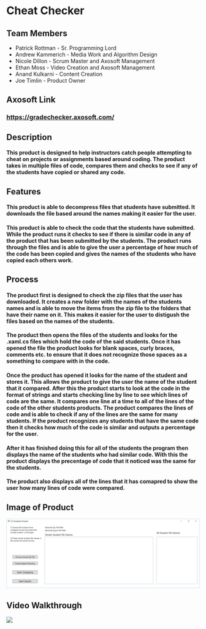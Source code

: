 # Cheat Checker

## Team Members
* Patrick Rottman - Sr. Programming Lord 
* Andrew Kammerich - Media Work and Algorithm Design
* Nicole Dillon - Scrum Master and Axosoft Management
* Ethan Moss - Video Creation and Axosoft Management
* Anand Kulkarni - Content Creation
* Joe Timlin - Product Owner

## Axosoft Link
### https://gradechecker.axosoft.com/

## Description
#### This product is designed to help instructors catch people attempting to cheat on projects or assignments based around coding. The product takes in multiple files of code, compares them and checks to see if any of the students have copied or shared any code. 
## Features 
#### This product is able to decompress files that students have submitted. It downloads the file based around the names making it easier for the user. 

#### This product is able to check the code that the students have submitted. While the product runs it checks to see if there is similar code in any of the product that has been submitted by the students. The product runs through the files and is able to give the user a percentage of how much of the code has been copied and gives the names of the students who have copied each others work.  

## Process
#### The product first is designed to check the zip files that the user has downloaded. It creates a new folder with the names of the students names and is able to move the items from the zip file to the folders that have their name on it. This makes it easier for the user to distigush the files based on the names of the students. 

#### The product then opens the files of the students and looks for the .xaml.cs files which hold the code of the said students. Once it has opened the file the product looks for blank spaces, curly braces, comments etc. to ensure that it does not recognize those spaces as a something to compare with in the code. 

#### Once the product has opened it looks for the name of the student and stores it. This allows the product to give the user the name of the student that it compared. After this the product starts to look at the code in the format of strings and starts checking line by line to see which lines of code are the same. It compares one line at a time to all of the lines of the code of the other students products. The product compares the lines of code and is able to check if any of the lines are the same for many students. If the product recognizes any students that have the same code then it checks how much of the code is similar and outputs a percentage for the user. 

#### After it has finished doing this for all of the students the program then displays the name of the students who had similar code. With this the product displays the precentage of code that it noticed was the same for the students. 

#### The product also displays all of the lines that it has comapred to show the user how many lines of code were compared. 

## Image of Product 

![Image of Product](https://github.com/patrickrottman/4320FinalProject/blob/master/pastedImage.png)

## Video Walkthrough
[![](http://img.youtube.com/vi/r5ZKGg4_qbA/0.jpg)](http://www.youtube.com/watch?v=r5ZKGg4_qbA "")

